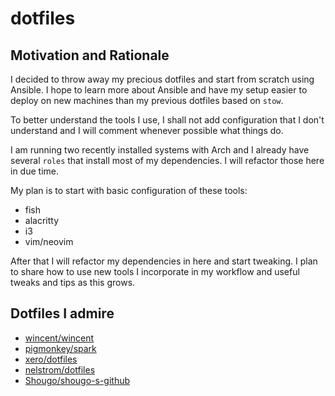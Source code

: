 # dotfiles

## Motivation and Rationale

I decided to throw away my precious dotfiles and start from scratch using Ansible. I hope to learn more about
Ansible and have my setup easier to deploy on new machines than my previous dotfiles based on `stow`.

To better understand the tools I use, I shall not add configuration that I don't understand and I will comment
whenever possible what things do.

I am running two recently installed systems with Arch and I already have several `roles` that install most of my
dependencies. I will refactor those here in due time.

My plan is to start with basic configuration of these tools:
* fish
* alacritty
* i3
* vim/neovim

After that I will refactor my dependencies in here and start tweaking. I plan to share how to use new tools I
incorporate in my workflow and useful tweaks and tips as this grows.

## Dotfiles I admire

* [wincent/wincent](https://github.com/wincent/wincent)
* [pigmonkey/spark](https://github.com/pigmonkey/spark)
* [xero/dotfiles](https://github.com/xero/dotfiles)
* [nelstrom/dotfiles](https://github.com/nelstrom/dotfiles)
* [Shougo/shougo-s-github](https://github.com/Shougo/shougo-s-github)
